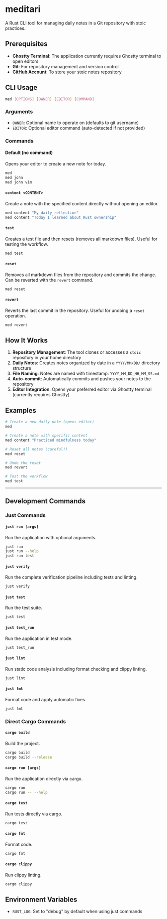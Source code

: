 # meditari

A Rust CLI tool for managing daily notes in a Git repository with stoic practices.

## Prerequisites

- **Ghostty Terminal**: The application currently requires Ghostty terminal to open editors
- **Git**: For repository management and version control
- **GitHub Account**: To store your stoic notes repository

## CLI Usage

```bash
med [OPTIONS] [OWNER] [EDITOR] [COMMAND]
```

### Arguments

- `OWNER`: Optional name to operate on (defaults to git username)
- `EDITOR`: Optional editor command (auto-detected if not provided)

### Commands

#### Default (no command)

Opens your editor to create a new note for today.

```bash
med
med john
med john vim
```

#### `content <CONTENT>`

Create a note with the specified content directly without opening an editor.

```bash
med content "My daily reflection"
med content "Today I learned about Rust ownership"
```

#### `test`

Creates a test file and then resets (removes all markdown files). Useful for testing the workflow.

```bash
med test
```

#### `reset`

Removes all markdown files from the repository and commits the change. Can be reverted with the `revert` command.

```bash
med reset
```

#### `revert`

Reverts the last commit in the repository. Useful for undoing a `reset` operation.

```bash
med revert
```

## How It Works

1. **Repository Management**: The tool clones or accesses a `stoic` repository in your home directory
2. **Daily Notes**: Creates notes organized by date in a `YYYY/MM/DD/` directory structure
3. **File Naming**: Notes are named with timestamp: `YYYY_MM_DD_HH_MM_SS.md`
4. **Auto-commit**: Automatically commits and pushes your notes to the repository
5. **Editor Integration**: Opens your preferred editor via Ghostty terminal (currently requires Ghostty)

## Examples

```bash
# Create a new daily note (opens editor)
med

# Create a note with specific content
med content "Practiced mindfulness today"

# Reset all notes (careful!)
med reset

# Undo the reset
med revert

# Test the workflow
med test
```

---

## Development Commands

### Just Commands

#### `just run [args]`

Run the application with optional arguments.

```bash
just run
just run --help
just run test
```

#### `just verify`

Run the complete verification pipeline including tests and linting.

```bash
just verify
```

#### `just test`

Run the test suite.

```bash
just test
```

#### `just test_run`

Run the application in test mode.

```bash
just test_run
```

#### `just lint`

Run static code analysis including format checking and clippy linting.

```bash
just lint
```

#### `just fmt`

Format code and apply automatic fixes.

```bash
just fmt
```

### Direct Cargo Commands

#### `cargo build`

Build the project.

```bash
cargo build
cargo build --release
```

#### `cargo run [args]`

Run the application directly via cargo.

```bash
cargo run
cargo run -- --help
```

#### `cargo test`

Run tests directly via cargo.

```bash
cargo test
```

#### `cargo fmt`

Format code.

```bash
cargo fmt
```

#### `cargo clippy`

Run clippy linting.

```bash
cargo clippy
```

## Environment Variables

- `RUST_LOG`: Set to "debug" by default when using just commands
